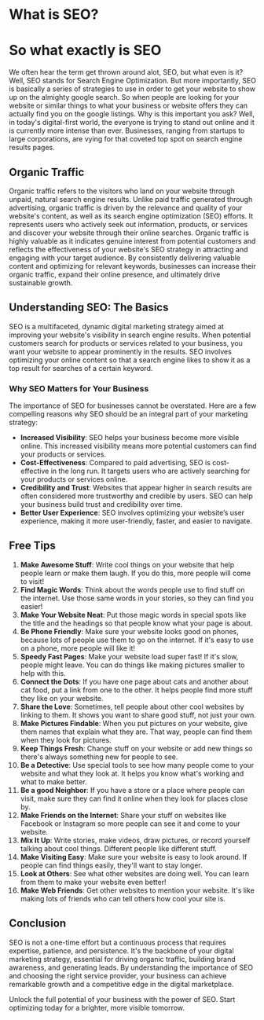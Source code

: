 # What is SEO?

# So what exactly is SEO

We often hear the term get thrown around alot, SEO, but what even is it? Well, SEO stands for Search Engine Optimization. But more importantly, SEO is basically a series of strategies to use in order to get your website to show up on the almighty google search. So when people are looking for your website or similar things to what your business or website offers they can actually find you on the google listings. Why is this important you ask? Well, in today's digital-first world, the everyone is trying to stand out online and it is currently more intense than ever. Businesses, ranging from startups to large corporations, are vying for that coveted top spot on search engine results pages.

## Organic Traffic

Organic traffic refers to the visitors who land on your website through unpaid, natural search engine results. Unlike paid traffic generated through advertising, organic traffic is driven by the relevance and quality of your website's content, as well as its search engine optimization (SEO) efforts. It represents users who actively seek out information, products, or services and discover your website through their online searches. Organic traffic is highly valuable as it indicates genuine interest from potential customers and reflects the effectiveness of your website's SEO strategy in attracting and engaging with your target audience. By consistently delivering valuable content and optimizing for relevant keywords, businesses can increase their organic traffic, expand their online presence, and ultimately drive sustainable growth.

## **Understanding SEO: The Basics**

SEO is a multifaceted, dynamic digital marketing strategy aimed at improving your website's visibility in search engine results. When potential customers search for products or services related to your business, you want your website to appear prominently in the results. SEO involves optimizing your online content so that a search engine likes to show it as a top result for searches of a certain keyword.

### **Why SEO Matters for Your Business**

The importance of SEO for businesses cannot be overstated. Here are a few compelling reasons why SEO should be an integral part of your marketing strategy:

- **Increased Visibility**: SEO helps your business become more visible online. This increased visibility means more potential customers can find your products or services.
- **Cost-Effectiveness**: Compared to paid advertising, SEO is cost-effective in the long run. It targets users who are actively searching for your products or services online.
- **Credibility and Trust**: Websites that appear higher in search results are often considered more trustworthy and credible by users. SEO can help your business build trust and credibility over time.
- **Better User Experience**: SEO involves optimizing your website’s user experience, making it more user-friendly, faster, and easier to navigate.

## Free Tips

1. **Make Awesome Stuff**: Write cool things on your website that help people learn or make them laugh. If you do this, more people will come to visit!
2. **Find Magic Words**: Think about the words people use to find stuff on the internet. Use those same words in your stories, so they can find you easier!
3. **Make Your Website Neat**: Put those magic words in special spots like the title and the headings so that people know what your page is about.
4. **Be Phone Friendly**: Make sure your website looks good on phones, because lots of people use them to go on the internet. If it's easy to use on a phone, more people will like it!
5. **Speedy Fast Pages**: Make your website load super fast! If it's slow, people might leave. You can do things like making pictures smaller to help with this.
6. **Connect the Dots**: If you have one page about cats and another about cat food, put a link from one to the other. It helps people find more stuff they like on your website.
7. **Share the Love**: Sometimes, tell people about other cool websites by linking to them. It shows you want to share good stuff, not just your own.
8. **Make Pictures Findable**: When you put pictures on your website, give them names that explain what they are. That way, people can find them when they look for pictures.
9. **Keep Things Fresh**: Change stuff on your website or add new things so there's always something new for people to see.
10. **Be a Detective**: Use special tools to see how many people come to your website and what they look at. It helps you know what's working and what to make better.
11. **Be a good Neighbor**: If you have a store or a place where people can visit, make sure they can find it online when they look for places close by.
12. **Make Friends on the Internet**: Share your stuff on websites like Facebook or Instagram so more people can see it and come to your website.
13. **Mix It Up**: Write stories, make videos, draw pictures, or record yourself talking about cool things. Different people like different stuff.
14. **Make Visiting Easy**: Make sure your website is easy to look around. If people can find things easily, they'll want to stay longer.
15. **Look at Others**: See what other websites are doing well. You can learn from them to make your website even better!
16. **Make Web Friends**: Get other websites to mention your website. It's like making lots of friends who can tell others how cool your site is.

## **Conclusion**

SEO is not a one-time effort but a continuous process that requires expertise, patience, and persistence. It's the backbone of your digital marketing strategy, essential for driving organic traffic, building brand awareness, and generating leads. By understanding the importance of SEO and choosing the right service provider, your business can achieve remarkable growth and a competitive edge in the digital marketplace.

Unlock the full potential of your business with the power of SEO. Start optimizing today for a brighter, more visible tomorrow.
